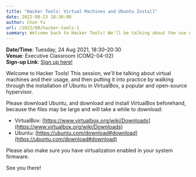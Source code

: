 ```yaml
---
title: "Hacker Tools: Virtual Machines and Ubuntu Install"
date: 2022-08-23 18:30:00
author: Chun Yu
url: /2022/08/hacker-tools-1
summary: Welcome back to Hacker Tools! We'll be talking about the use of virtual machines and walking through a simple installation of Ubuntu.
---
```


**Date/Time**: Tuesday, 24 Aug 2021, 18:30&ndash;20:30<br />
**Venue**: Executive Classroom (COM2-04-02)<br />
**Sign-up Link**: [Sign up here!](https://forms.gle/67bU6YEGJJu9jF1BA)<br />


Welcome to Hacker Tools! This session, we'll be talking about virtual machines and their usage, and then putting it into practice by walking through the installation of Ubuntu in VirtualBox, a popular and open-source hypervisor.

Please download Ubuntu, and download and install VirtualBox beforehand, because the files may be large and will take a while to download:

- VirtualBox: [https://www.virtualbox.org/wiki/Downloads](https://www.virtualbox.org/wiki/Downloads)
- Ubuntu: [https://ubuntu.com/download#download](https://ubuntu.com/download#download)

Please also make sure you have virtualization enabled in your system firmware.

See you there!
